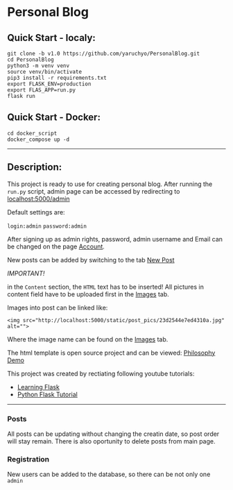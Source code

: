 # Personal Blog

## Quick Start - localy:

	git clone -b v1.0 https://github.com/yaruchyo/PersonalBlog.git
	cd PersonalBlog
	python3 -m venv venv
	source venv/bin/activate
	pip3 install -r requirements.txt
	export FLASK_ENV=production
	export FLAS_APP=run.py
	flask run

## Quick Start - Docker:
	
	cd docker_script
	docker_compose up -d

------------
## Description:

This project is ready to use for creating personal blog. After running the `run.py` script, admin page can be accessed by redirecting to [localhost:5000/admin](http://localhost:5000/admin "localhost:5000/admin")

Default settings are:

`login:admin`
`password:admin`

After signing up as admin rights, password, admin username and Email can be changed on the page [Account](http://localhost:5000/account "Account").

New posts can be added by switching to the tab [New Post](http://localhost:5000/post/new "New Post")

*IMPORTANT!*

in the `Content` section, the `HTML` text has to be inserted!
All pictures in content field have to be uploaded first in the [Images](http://localhost:5000/upload_images "Images") tab.

Images into post can be linked like:

`<img src="http://localhost:5000/static/post_pics/23d2544e7ed4310a.jpg"  alt="">`

Where the image name can be found on the [Images](http://localhost:5000/upload_images "Images") tab.

The html template is open source project and can be viewed: [Philosophy Demo](https://colorlib.com/wp/template/philosophy/ "Philosophy Demo")

This project was created by rectiating following youtube tutorials:

- [Learning Flask](https://www.youtube.com/watch?v=BUmUV8YOzgM&list=PLF2JzgCW6-YY_TZCmBrbOpgx5pSNBD0_L "Learning Flask")
- [Python Flask Tutorial](https://www.youtube.com/watch?v=MwZwr5Tvyxo&list=PL-osiE80TeTs4UjLw5MM6OjgkjFeUxCYH "Python Flask Tutorial")
------------

### Posts
All posts can be updating without changing the creatin date, so post order will stay remain.
There is also oportunity to delete posts from main page.

### Registration
New users can be added to the database, so there can be not only one `admin`


